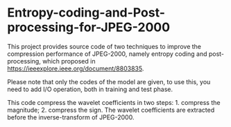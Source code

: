 # Entropy-coding-and-Post-processing-for-JPEG-2000
This project provides source code of two techniques to improve the compression performance of JPEG-2000, namely entropy coding and post-processing, which proposed in https://ieeexplore.ieee.org/document/8803835.

Please note that only the codes of the model are given, to use this, you need to add I/O operation, both in training and test phase.

This code compress the wavelet coefficients in two steps: 1. compress the magnitude; 2. compress the sign. The wavelet coefficients are extracted before the inverse-transform of JPEG-2000.


